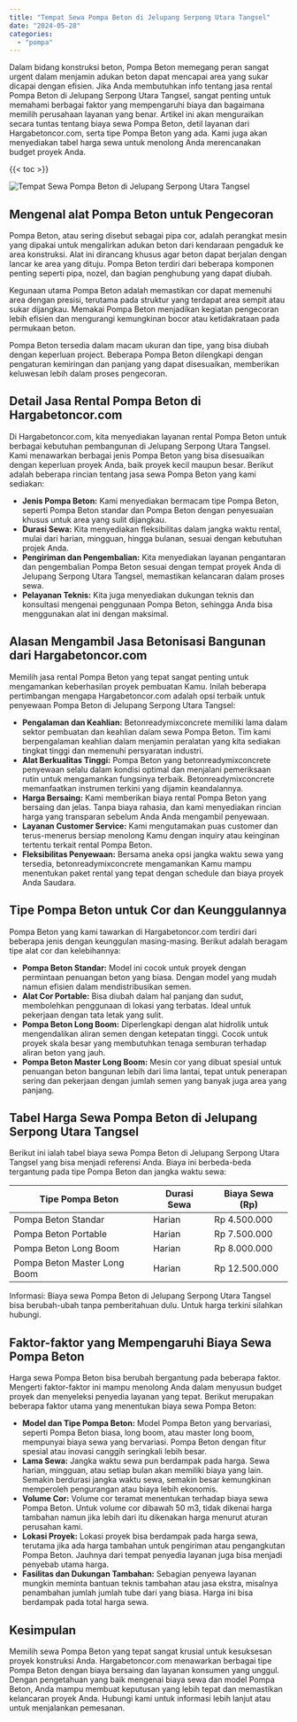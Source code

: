 ```yaml
---
title: "Tempat Sewa Pompa Beton di Jelupang Serpong Utara Tangsel"
date: "2024-05-28"
categories: 
  - "pompa"
---
```




Dalam bidang konstruksi beton, Pompa Beton memegang peran sangat urgent dalam menjamin adukan beton dapat mencapai area yang sukar dicapai dengan efisien. Jika Anda membutuhkan info tentang jasa rental Pompa Beton di Jelupang Serpong Utara Tangsel, sangat penting untuk memahami berbagai faktor yang mempengaruhi biaya dan bagaimana memilih perusahaan layanan yang benar. Artikel ini akan menguraikan secara tuntas tentang biaya sewa Pompa Beton, detil layanan dari Hargabetoncor.com, serta tipe Pompa Beton yang ada. Kami juga akan menyediakan tabel harga sewa untuk menolong Anda merencanakan budget proyek Anda.

{{< toc >}}

![Tempat Sewa Pompa Beton di Jelupang Serpong Utara Tangsel](https://hargareadymixid.github.io/pompa/concrete-pump%20(3).png)

## Mengenal alat Pompa Beton untuk Pengecoran

Pompa Beton, atau sering disebut sebagai pipa cor, adalah perangkat mesin yang dipakai untuk mengalirkan adukan beton dari kendaraan pengaduk ke area konstruksi. Alat ini dirancang khusus agar beton dapat berjalan dengan lancar ke area yang dituju. Pompa Beton terdiri dari beberapa komponen penting seperti pipa, nozel, dan bagian penghubung yang dapat diubah.

Kegunaan utama Pompa Beton adalah memastikan cor dapat memenuhi area dengan presisi, terutama pada struktur yang terdapat area sempit atau sukar dijangkau. Memakai Pompa Beton menjadikan kegiatan pengecoran lebih efisien dan mengurangi kemungkinan bocor atau ketidakrataan pada permukaan beton.

Pompa Beton tersedia dalam macam ukuran dan tipe, yang bisa diubah dengan keperluan project. Beberapa Pompa Beton dilengkapi dengan pengaturan kemiringan dan panjang yang dapat disesuaikan, memberikan keluwesan lebih dalam proses pengecoran.

## Detail Jasa Rental Pompa Beton di Hargabetoncor.com

Di Hargabetoncor.com, kita menyediakan layanan rental Pompa Beton untuk berbagai kebutuhan pembangunan di Jelupang Serpong Utara Tangsel. Kami menawarkan berbagai jenis Pompa Beton yang bisa disesuaikan dengan keperluan proyek Anda, baik proyek kecil maupun besar. Berikut adalah beberapa rincian tentang jasa sewa Pompa Beton yang kami sediakan:

- **Jenis Pompa Beton:** Kami menyediakan bermacam tipe Pompa Beton, seperti Pompa Beton standar dan Pompa Beton dengan penyesuaian khusus untuk area yang sulit dijangkau.
- **Durasi Sewa:** Kita menyediakan fleksibilitas dalam jangka waktu rental, mulai dari harian, mingguan, hingga bulanan, sesuai dengan kebutuhan projek Anda.
- **Pengiriman dan Pengembalian:** Kita menyediakan layanan pengantaran dan pengembalian Pompa Beton sesuai dengan tempat proyek Anda di Jelupang Serpong Utara Tangsel, memastikan kelancaran dalam proses sewa.
- **Pelayanan Teknis:** Kita juga menyediakan dukungan teknis dan konsultasi mengenai penggunaan Pompa Beton, sehingga Anda bisa menggunakan alat ini dengan maksimal.

## Alasan Mengambil Jasa Betonisasi Bangunan dari Hargabetoncor.com

Memilih jasa rental Pompa Beton yang tepat sangat penting untuk mengamankan keberhasilan proyek pembuatan Kamu. Inilah beberapa pertimbangan mengapa Hargabetoncor.com adalah opsi terbaik untuk penyewaan Pompa Beton di Jelupang Serpong Utara Tangsel:

- **Pengalaman dan Keahlian:** Betonreadymixconcrete memiliki lama dalam sektor pembuatan dan keahlian dalam sewa Pompa Beton. Tim kami berpengalaman keahlian dalam menjamin peralatan yang kita sediakan tingkat tinggi dan memenuhi persyaratan industri.
- **Alat Berkualitas Tinggi:** Pompa Beton yang betonreadymixconcrete penyewaan selalu dalam kondisi optimal dan menjalani pemeriksaan rutin untuk mengamankan fungsinya terbaik. Betonreadymixconcrete memanfaatkan instrumen terkini yang dijamin keandalannya.
- **Harga Bersaing:** Kami memberikan biaya rental Pompa Beton yang bersaing dan jelas. Tanpa biaya rahasia, dan kami menyediakan rincian harga yang transparan sebelum Anda Anda mengambil penyewaan.
- **Layanan Customer Service:** Kami mengutamakan puas customer dan terus-menerus bersiap menolong Kamu dengan inquiry atau keinginan tertentu terkait rental Pompa Beton.
- **Fleksibilitas Penyewaan:** Bersama aneka opsi jangka waktu sewa yang tersedia, betonreadymixconcrete mengamankan Kamu mampu menentukan paket rental yang tepat dengan schedule dan biaya proyek Anda Saudara.

## Tipe Pompa Beton untuk Cor dan Keunggulannya

Pompa Beton yang kami tawarkan di Hargabetoncor.com terdiri dari beberapa jenis dengan keunggulan masing-masing. Berikut adalah beragam tipe alat cor dan kelebihannya:

- **Pompa Beton Standar:** Model ini cocok untuk proyek dengan permintaan penuangan beton yang biasa. Dengan model yang mudah namun efisien dalam mendistribusikan semen.
- **Alat Cor Portable:** Bisa diubah dalam hal panjang dan sudut, membolehkan penggunaan di lokasi yang terbatas. Ideal untuk pekerjaan dengan tata letak yang sulit.
- **Pompa Beton Long Boom:** Diperlengkapi dengan alat hidrolik untuk mengendalikan aliran semen dengan ketepatan tinggi. Cocok untuk proyek skala besar yang membutuhkan tenaga semburan terhadap aliran beton yang jauh.
- **Pompa Beton Master Long Boom:** Mesin cor yang dibuat spesial untuk penuangan beton bangunan lebih dari lima lantai, tepat untuk penerapan sering dan pekerjaan dengan jumlah semen yang banyak juga area yang panjang.

## Tabel Harga Sewa Pompa Beton di Jelupang Serpong Utara Tangsel

Berikut ini ialah tabel biaya sewa Pompa Beton di Jelupang Serpong Utara Tangsel yang bisa menjadi referensi Anda. Biaya ini berbeda-beda tergantung pada tipe Pompa Beton dan jangka waktu sewa:

| Tipe Pompa Beton | Durasi Sewa | Biaya Sewa (Rp) |
| --- | --- | --- |
| Pompa Beton Standar | Harian | Rp 4.500.000 |
| Pompa Beton Portable | Harian | Rp 7.500.000 |
| Pompa Beton Long Boom | Harian | Rp 8.000.000 |
| Pompa Beton Master Long Boom | Harian | Rp 12.500.000 |

Informasi: Biaya sewa Pompa Beton di Jelupang Serpong Utara Tangsel bisa berubah-ubah tanpa pemberitahuan dulu. Untuk harga terkini silahkan hubungi.

## Faktor-faktor yang Mempengaruhi Biaya Sewa Pompa Beton

Harga sewa Pompa Beton bisa berubah bergantung pada beberapa faktor. Mengerti faktor-faktor ini mampu menolong Anda dalam menyusun budget proyek dan menyeleksi penyedia layanan yang tepat. Berikut merupakan beberapa faktor utama yang menentukan biaya sewa Pompa Beton:

- **Model dan Tipe Pompa Beton:** Model Pompa Beton yang bervariasi, seperti Pompa Beton biasa, long boom, atau master long boom, mempunyai biaya sewa yang bervariasi. Pompa Beton dengan fitur spesial atau inovasi canggih seringkali lebih besar.
- **Lama Sewa:** Jangka waktu sewa pun berdampak pada harga. Sewa harian, mingguan, atau setiap bulan akan memiliki biaya yang lain. Semakin berdurasi jangka waktu sewa, semakin besar kemungkinan memperoleh pengurangan atau biaya lebih ekonomis.
- **Volume Cor:** Volume cor teramat menentukan terhadap biaya sewa Pompa Beton. Untuk volume cor dibawah 50 m3, tidak dikenai harga tambahan namun jika lebih dari itu dikenakan harga menurut aturan perusahan kami.
- **Lokasi Proyek:** Lokasi proyek bisa berdampak pada harga sewa, terutama jika ada harga tambahan untuk pengiriman atau pengangkutan Pompa Beton. Jauhnya dari tempat penyedia layanan juga bisa menjadi penyebab utama harga.
- **Fasilitas dan Dukungan Tambahan:** Sebagian penyewa layanan mungkin meminta bantuan teknis tambahan atau jasa ekstra, misalnya penambahan jumlah jumlah tube dari yang biasa. Harga ini bisa berdampak pada total harga sewa.

## Kesimpulan

Memilih sewa Pompa Beton yang tepat sangat krusial untuk kesuksesan proyek konstruksi Anda. Hargabetoncor.com menawarkan berbagai tipe Pompa Beton dengan biaya bersaing dan layanan konsumen yang unggul. Dengan pengetahuan yang baik mengenai biaya sewa dan model Pompa Beton, Anda mampu membuat keputusan yang lebih tepat dan memastikan kelancaran proyek Anda. Hubungi kami untuk informasi lebih lanjut atau untuk menjalankan pemesanan.
